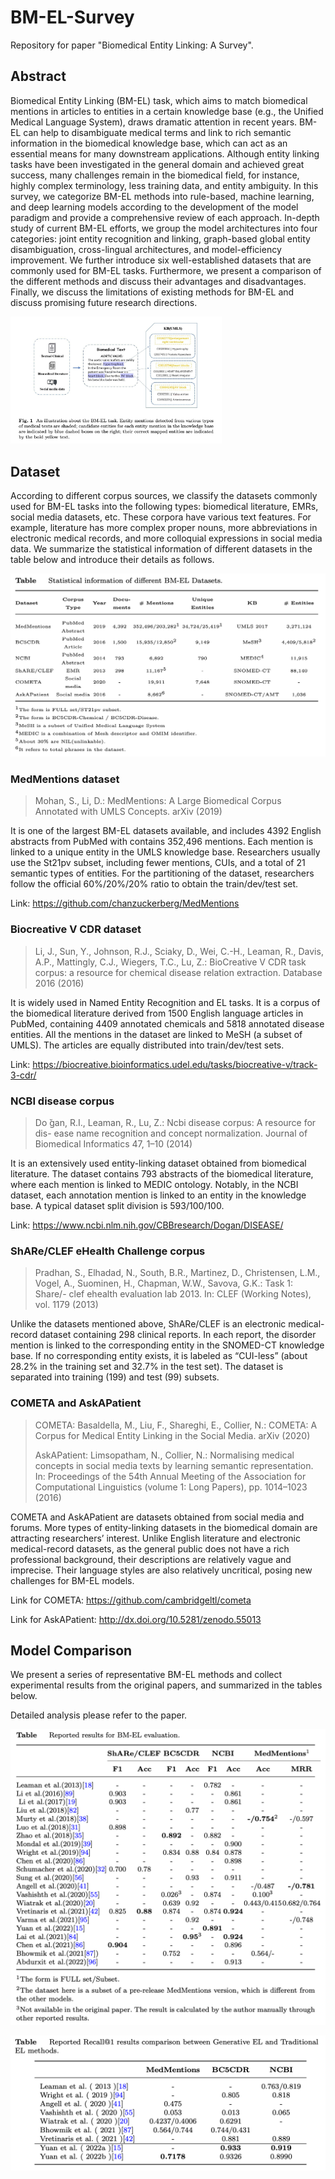 # BM-EL-Survey
Repository for paper "Biomedical Entity Linking: A Survey".



## Abstract

Biomedical Entity Linking (BM-EL) task, which aims to match biomedical mentions in articles to entities in a certain knowledge base (e.g., the Unified Medical Language System), draws dramatic attention in recent years. BM-EL can help to disambiguate medical terms and link to rich semantic information in the biomedical knowledge base, which can act as an essential means for many downstream applications.
Although entity linking tasks have been investigated in the general domain and achieved great success, many challenges remain in the biomedical field, for instance,  highly complex terminology, less training data, and entity ambiguity.
In this survey, we categorize BM-EL methods into rule-based, machine learning, and deep learning models according to the development of the model paradigm and provide a comprehensive review of each approach.
In-depth study of current BM-EL efforts, we group the model architectures into four categories: joint entity recognition and linking, graph-based global entity disambiguation, cross-lingual architectures, and model-efficiency improvement.
We further introduce six well-established datasets that are commonly used for BM-EL tasks. Furthermore, we present a comparison of the different methods and discuss their advantages and disadvantages.
Finally, we discuss the limitations of existing methods for BM-EL and discuss promising future research directions.

<img src="./assets/fig1.png" alt="fig1" style="zoom: 33%;" />

## Dataset

According to different corpus sources, we classify the datasets commonly used for BM-EL tasks into the following types: biomedical literature, EMRs, social media datasets, etc. These corpora have various text features. For example, literature has more complex proper nouns, more abbreviations in electronic medical records, and more colloquial expressions in social media data. We summarize the statistical information of different datasets in the table below and introduce their details as follows.

![table5](./assets/table5.png)

### MedMentions dataset

> Mohan, S., Li, D.: MedMentions: A Large Biomedical Corpus Annotated with UMLS Concepts. arXiv (2019)

It is one of the largest BM-EL datasets  available, and includes 4392  English abstracts from PubMed with contains 352,496 mentions. Each mention is linked to a unique entity in the UMLS knowledge base. Researchers usually use the St21pv subset, including fewer mentions, CUIs, and a total of 21 semantic types of entities. For the partitioning of the dataset, researchers follow the official 60%/20%/20% ratio to obtain the train/dev/test set.

Link: https://github.com/chanzuckerberg/MedMentions

### Biocreative V CDR dataset

> Li, J., Sun, Y., Johnson, R.J., Sciaky, D., Wei, C.-H., Leaman, R., Davis, A.P., Mattingly, C.J., Wiegers, T.C., Lu, Z.: BioCreative V CDR task corpus: a resource for chemical disease relation extraction. Database 2016 (2016)

It is widely used in Named Entity Recognition and EL tasks. It is a corpus of the biomedical literature derived from 1500 English language articles in PubMed, containing 4409 annotated chemicals and 5818 annotated disease entities. All the mentions in the dataset are linked to MeSH (a subset of UMLS). The articles are equally distributed into train/dev/test sets.

Link: https://biocreative.bioinformatics.udel.edu/tasks/biocreative-v/track-3-cdr/

### NCBI disease corpus

> Do ̆gan, R.I., Leaman, R., Lu, Z.: Ncbi disease corpus: A resource for dis- ease name recognition and concept normalization. Journal of Biomedical Informatics 47, 1–10 (2014)

It is an extensively used entity-linking dataset obtained from biomedical literature. The dataset contains 793 abstracts of the biomedical literature, where each mention is linked to MEDIC ontology. Notably, in the NCBI dataset, each annotation mention is linked to an entity in the knowledge base. A typical dataset split division is 593/100/100.

Link: https://www.ncbi.nlm.nih.gov/CBBresearch/Dogan/DISEASE/

### ShARe/CLEF eHealth Challenge corpus

> Pradhan, S., Elhadad, N., South, B.R., Martinez, D., Christensen, L.M., Vogel, A., Suominen, H., Chapman, W.W., Savova, G.K.: Task 1: Share/- clef ehealth evaluation lab 2013. In: CLEF (Working Notes), vol. 1179 (2013)

Unlike the datasets mentioned above, ShARe/CLEF is an electronic medical-record dataset containing 298 clinical reports. In each report, the disorder mention is linked to the corresponding entity in the SNOMED-CT knowledge base. If  no corresponding entity exists, it is labeled as  “CUI-less”  (about 28.2% in the training set and 32.7% in the test set). The dataset is separated into training (199) and test (99) subsets.

### COMETA and AskAPatient

> COMETA: Basaldella, M., Liu, F., Shareghi, E., Collier, N.: COMETA: A Corpus for Medical Entity Linking in the Social Media. arXiv (2020)
>
> AskAPatient: Limsopatham, N., Collier, N.: Normalising medical concepts in social media texts by learning semantic representation. In: Proceedings of the 54th Annual Meeting of the Association for Computational Linguistics (volume 1: Long Papers), pp. 1014–1023 (2016)

COMETA and AskAPatient are datasets obtained from social media and forums. More types of entity-linking datasets in the biomedical domain are attracting researchers’ interest. Unlike English literature and electronic medical-record datasets, as the general public does not have a rich professional background, their descriptions are relatively vague and imprecise. Their language styles are also relatively uncritical, posing new challenges for BM-EL models.

Link for COMETA: https://github.com/cambridgeltl/cometa

Link for AskAPatient: http://dx.doi.org/10.5281/zenodo.55013



## Model Comparison

We present a series of representative BM-EL methods and collect experimental results from the original papers, and summarized in the tables below.

Detailed analysis please refer to the paper.

![table6](./assets/table6.png)

![table7](./assets/table7.png)

